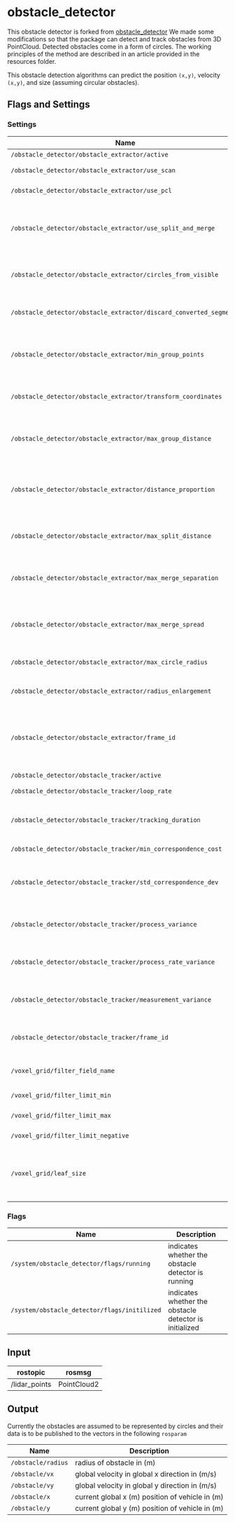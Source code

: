 # obstacle_detector
This obstacle detector is forked from [obstacle_detector](https://github.com/tysik/obstacle_detector.git)
We made some modifications so that the package can detect and track obstacles from 3D PointCloud. Detected obstacles come in a form of circles. The working principles of the method are described in an article provided in the resources folder.

This obstacle detection algorithms can predict the position `(x,y)`, velocity `(x,y)`, and size (assuming circular obstacles).


## Flags and Settings
### Settings
Name | Description
--- | ---
`/obstacle_detector/obstacle_extractor/active` | active/sleep mode
`/obstacle_detector/obstacle_extractor/use_scan` | use laser scan messages
`/obstacle_detector/obstacle_extractor/use_pcl` |  use point cloud messages
`/obstacle_detector/obstacle_extractor/use_split_and_merge` | choose wether to use Iterative End Point Fit (false) or Split And Merge (true) algorithm to detect segments
`/obstacle_detector/obstacle_extractor/circles_from_visible` | detect circular obstacles only from fully visible (not occluded) segments
`/obstacle_detector/obstacle_extractor/discard_converted_segments` | do not publish segments, from which the circles were spawned
`/obstacle_detector/obstacle_extractor/min_group_points` | transform the coordinates of obstacles to a frame described with frame_id parameter
`/obstacle_detector/obstacle_extractor/transform_coordinates` | minimum number of points comprising a group to be further processed
`/obstacle_detector/obstacle_extractor/max_group_distance` | if the distance between two points is greater than this value, start a new group,
`/obstacle_detector/obstacle_extractor/distance_proportion` | enlarge the allowable distance between points proportionally to the range of point (use scan angle increment in radians)
`/obstacle_detector/obstacle_extractor/max_split_distance` | if a point in group lays further from a leading line than this value, split the group
`/obstacle_detector/obstacle_extractor/max_merge_separation` | if distance between obstacles is smaller than this value, consider merging them
`/obstacle_detector/obstacle_extractor/max_merge_spread` | merge two segments if all of their extreme points lay closer to the leading line than this value
`/obstacle_detector/obstacle_extractor/max_circle_radius` | if a circle would have greater radius than this value, skip it
`/obstacle_detector/obstacle_extractor/radius_enlargement` | artificially enlarge the circles radius by this value
`/obstacle_detector/obstacle_extractor/frame_id` | name of the coordinate frame used as origin for produced obstacles (used only if transform_coordinates flag is set to true)
`/obstacle_detector/obstacle_tracker/active` | active/sleep mode
`/obstacle_detector/obstacle_tracker/loop_rate` | the main loop rate in Hz
`/obstacle_detector/obstacle_tracker/tracking_duration` | the duration of obstacle tracking in the case of lack of incomming data
`/obstacle_detector/obstacle_tracker/min_correspondence_cost` | a threshold for correspondence test
`/obstacle_detector/obstacle_tracker/std_correspondence_dev` | (experimental) standard deviation of the position ellipse in the correspondence test
`/obstacle_detector/obstacle_tracker/process_variance` | variance of obstacles position and radius (parameter of Kalman Filter)
`/obstacle_detector/obstacle_tracker/process_rate_variance` | variance of rate of change of obstacles values (parameter of Kalman Filter)
`/obstacle_detector/obstacle_tracker/measurement_variance` | variance of measured obstacles values (parameter of Kalman Filter)
`/obstacle_detector/obstacle_tracker/frame_id` | name of the coordinate frame in which the obstacles are described
`/voxel_grid/filter_field_name` | the name of the point field to be used for filtering
`/voxel_grid/filter_limit_min` | The minimum limit of the filter interval
`/voxel_grid/filter_limit_max` | The maximum limit of the filter interval
`/voxel_grid/filter_limit_negative` | Inverts the meaning of the filter interval.
`/voxel_grid/leaf_size` | The extent of a leaf, respectively the voxel size of the result image or the size of the cells which shall accumulate points.

### Flags
Name | Description
--- | ---
`/system/obstacle_detector/flags/running` | indicates whether the obstacle detector is running
`/system/obstacle_detector/flags/initilized` | indicates whether the obstacle detector is initialized

## Input
rostopic | rosmsg
--- | ---
/lidar_points| PointCloud2

## Output
Currently the obstacles are assumed to be represented by circles and their data is to be published to the vectors in the following `rosparam`

Name | Description
--- | ---
`/obstacle/radius` | radius of obstacle in (m)
`/obstacle/vx` | global velocity in global x direction in (m/s)
`/obstacle/vy`| global velocity in global y direction in (m/s)
`/obstacle/x`| current global x (m) position of vehicle in (m)
`/obstacle/y`| current global y (m) position of vehicle in (m)
